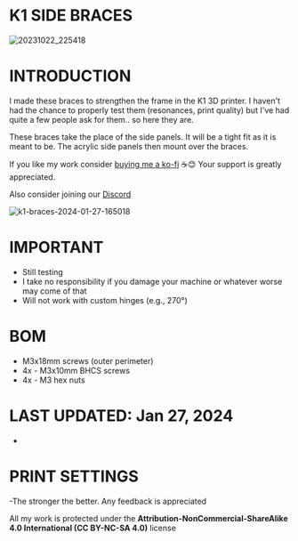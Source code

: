 # K1 SIDE BRACES
![20231022_225418](https://github.com/DerrickDarrell/Creality-K1-K1-Max/assets/145330457/4206561b-92dc-4dd4-9215-494771ae762e)


# INTRODUCTION
I made these braces to strengthen the frame in the K1 3D printer. I haven't had the chance to properly test them (resonances, print quality) but I've had quite a few people ask for them.. so here they are.

These braces take the place of the side panels. It will be a tight fit as it is meant to be. The acrylic side panels then mount over the braces.


If you like my work consider [buying me a ko-fi](https://ko-fi.com/derrickdarrell) ☕😊 Your support is greatly appreciated.

Also consider joining our [Discord](https://discord.gg/d3vil-design)

![k1-braces-2024-01-27-165018](https://github.com/DerrickDarrell/Creality-K1-K1-Max/assets/145330457/d2b1b0ed-1dc4-4de0-9f7d-9490005d8087)


# IMPORTANT
- Still testing
- I take no responsibility if you damage your machine or whatever worse may come of that
- Will not work with custom hinges (e.g., 270°)


# BOM
- M3x18mm screws (outer perimeter)
- 4x - M3x10mm BHCS screws
- 4x - M3 hex nuts


# LAST UPDATED: Jan 27, 2024
-


# PRINT SETTINGS
-The stronger the better. Any feedback is appreciated



All my work is protected under the **Attribution-NonCommercial-ShareAlike 4.0 International (CC BY-NC-SA 4.0)** license
